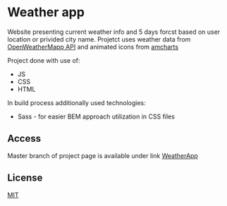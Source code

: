 # Weather app

Website presenting current weather info and 5 days forcst based on user location or privided city name.
Projetct uses weather data from [OpenWeatherMapp API](https://openweathermap.org/api) and animated icons from [amcharts](https://www.amcharts.com/free-animated-svg-weather-icons/)

Project done with use of:
* JS
* CSS
* HTML

In build process additionally used technologies:
* Sass - for easier BEM approach utilization in CSS files

## Access

Master branch of project page is available under link [WeatherApp](https://wojciechpeciak.github.io/weatherApp/)

## License
[MIT](https://choosealicense.com/licenses/mit/)

